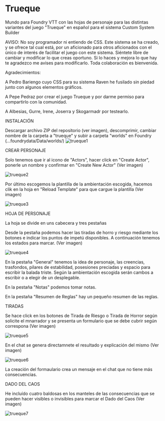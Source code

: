 # Trueque
Mundo para Foundry VTT con las hojas de personaje para las distintas variantes del juego "Trueque" en español para el sistema Custom System Builder

AVISO: No soy programador ni entiendo de CSS. Este sistema se ha creado, y se ofrece tal cual está, por un aficionado para otros aficionados con el único de interés de facilitar el juego con este sistema. Siéntete libre de cambiar y modificar lo que creas oportuno. Si lo haces y mejora lo que hay te agradezco me avises para modificarlo. Toda colaboración es bienvenida.

Agradecimientos:

A Pedro Bariengo cuyo CSS para su sistema Raven he fusilado sin piedad junto con algunos elementos gráficos.

A Pepe Pedraz por crear el juego Trueque y por darme permiso para compartirlo con la comunidad.

A Albesias, Gurre, Irene, Joserra y Skogarmadr por testearlo.

INSTALACIÓN

Descargar archivo ZIP del repositorio (ver imagen), descomprimir, cambiar nombre de la carpeta a "trueque" y subir a carpeta "worlds" en Foundry (...foundrydata/Data/worlds/)
![trueque1](https://github.com/user-attachments/assets/62ff58c9-eb29-41c3-9062-06c053c25442)

CREAR PERSONAJE

Solo tenemos que ir al icono de "Actors", hacer click en "Create Actor", ponerle un nombre y confirmar en "Create New Actor" (Ver imagen)

![trueque2](https://github.com/user-attachments/assets/5712366b-ec46-46d6-9ec0-0aa58f7b3105)

Por último escogemos la plantilla de la ambientación escogida, hacemos clik en la hoja en "Reload Template" para que cargue la plantilla (Ver imagen)

![trueque3](https://github.com/user-attachments/assets/efbfd8eb-ad8f-440d-971e-17a2c9e32bd5)

HOJA DE PERSONAJE

La hoja se divide en uns cabecera y tres pestañas

Desde la pestaña podemos hacer las tiradas de horro y riesgo mediante los botones e indicar los puntos de impetú disponibles. A continuación tenemos los estados para marcar. (Ver imagen)

![trueque4](https://github.com/user-attachments/assets/c0213572-8220-4607-abf0-25088c7d51eb)

En la pestaña "General" tenemos la idea de personaje, las creencias, trasfondos, pilares de estabilidad, posesiones preciadas y espacio para escribir la balada triste. Según la ambientación escogida serán cambos a escribir o a elegir de un desplegable.

En la pestaña "Notas" podemos tomar notas.

En la pestaña "Resumen de Reglas" hay un pequeño resumen de las reglas.

TIRADAS

Se hace click en los botones de Tirada de Riesgo o Tirada de Horror según solicite el mnarrador y se presenta un formulario que se debe cubrir según correspona (Ver imagen)

![trueque5](https://github.com/user-attachments/assets/f762ab76-a857-4db4-98ed-6377b5e6ebb9)

En el chat se genera directamnete el resultado y explicación del mismo (Ver imagen)

![trueque6](https://github.com/user-attachments/assets/542b59a2-0c81-4400-8ad9-d5bf32dedb89)

La creación del formaulario crea un mensaje en el chat que no tiene más consecuencias.

DADO DEL CAOS

He incluído cuatro baldosas en los manteles de las consecuencias que se pueden hacer visibles o invisibles para marcar el Dado del Caos (Ver imagen)

![trueque7](https://github.com/user-attachments/assets/fe96fe42-83be-4088-9476-708a824e411d)

